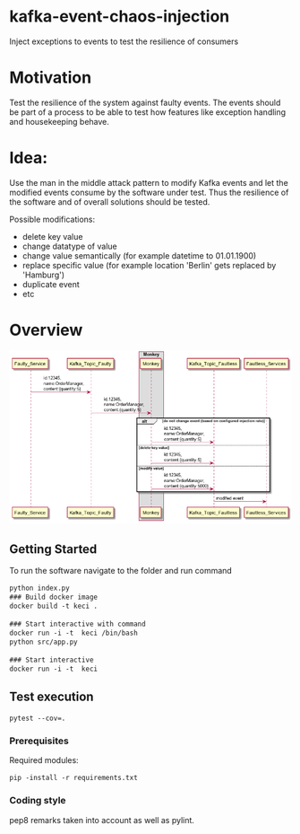 # kafka-event-chaos-injection
Inject exceptions to events to test the resilience of consumers

# Motivation
Test the resilience of the system against faulty events. 
The events should be part of a process to be able to test how features like exception handling and housekeeping behave.

# Idea:
Use the man in the middle attack pattern to modify Kafka events and let the modified events consume by the software under test.
Thus the resilience of the software and of overall solutions should be tested.

Possible modifications:
* delete key value
* change datatype of value
* change value semantically (for example datetime to 01.01.1900)
* replace specific value (for example location 'Berlin' gets replaced by 'Hamburg')
* duplicate event
* etc

# Overview

![](overview.png)

## Getting Started

To run the software navigate to the folder and run command  
```
python index.py
### Build docker image
docker build -t keci .

### Start interactive with command
docker run -i -t  keci /bin/bash
python src/app.py

### Start interactive 
docker run -i -t  keci
```

## Test execution
```
pytest --cov=.
```

### Prerequisites

Required modules:
```
pip -install -r requirements.txt
```

### Coding style

pep8 remarks taken into account as well as pylint.


